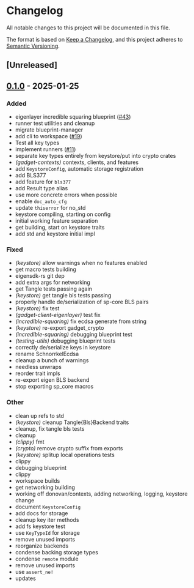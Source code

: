 # Changelog

All notable changes to this project will be documented in this file.

The format is based on [Keep a Changelog](https://keepachangelog.com/en/1.0.0/),
and this project adheres to [Semantic Versioning](https://semver.org/spec/v2.0.0.html).

## [Unreleased]

## [0.1.0](https://github.com/tangle-network/gadget/releases/tag/gadget-keystore-v0.1.0) - 2025-01-25

### Added

- eigenlayer incredible squaring blueprint ([#43](https://github.com/tangle-network/gadget/pull/43))
- runner test utilities and cleanup
- migrate blueprint-manager
- add cli to workspace ([#19](https://github.com/tangle-network/gadget/pull/19))
- Test all key types
- implement runners ([#11](https://github.com/tangle-network/gadget/pull/11))
- separate key types entirely from keystore/put into crypto crates
- *(gadget-contexts)* contexts, clients, and features
- add `KeystoreConfig`, automatic storage registration
- add BLS377
- add feature for `bls377`
- add Result type alias
- use more concrete errors when possible
- enable `doc_auto_cfg`
- update `thiserror` for no_std
- keystore compiling, starting on config
- initial working feature separation
- get building, start on keystore traits
- add std and keystore initial impl

### Fixed

- *(keystore)* allow warnings when no features enabled
- get macro tests building
- eigensdk-rs git dep
- add extra args for networking
- get Tangle tests passing again
- *(keystore)* get tangle bls tests passing
- properly handle de/serialization of sp-core BLS pairs
- *(keystore)* fix test
- *(gadget-client-eigenlayer)* test fix
- *(incredible-squaring)* fix ecdsa generate from string
- *(keystore)* re-export gadget_crypto
- *(incredible-squaring)* debugging blueprint test
- *(testing-utils)* debugging blueprint tests
- correctly de/serialize keys in keystore
- rename SchnorrkelEcdsa
- cleanup a bunch of warnings
- needless unwraps
- reorder trait impls
- re-export eigen BLS backend
- stop exporting sp_core macros

### Other

- clean up refs to std
- *(keystore)* cleanup Tangle{Bls}Backend traits
- cleanup, fix tangle bls tests
- cleanup
- *(clippy)* fmt
- *(crypto)* remove crypto suffix from exports
- *(keystore)* splitup local operations tests
- clippy
- debugging blueprint
- clippy
- workspace builds
- get networking building
- working off donovan/contexts, adding networking, logging, keystore change
- document `KeystoreConfig`
- add docs for storage
- cleanup key iter methods
- add fs keystore test
- use `KeyTypeId` for storage
- remove unused imports
- reorganize backends
- condense backing storage types
- condense `remote` module
- remove unused imports
- use `assert_ne!`
- updates
